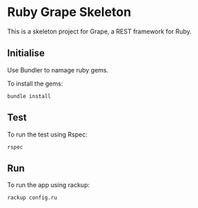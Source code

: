 Ruby Grape Skeleton
===========

This is a skeleton project for Grape, a REST framework for Ruby.

## Initialise

Use Bundler to namage ruby gems.

To install the gems:

```shell
bundle install
```

## Test

To run the test using Rspec:

```shell
rspec
```

## Run

To run the app using rackup:

```shell
rackup config.ru
```
